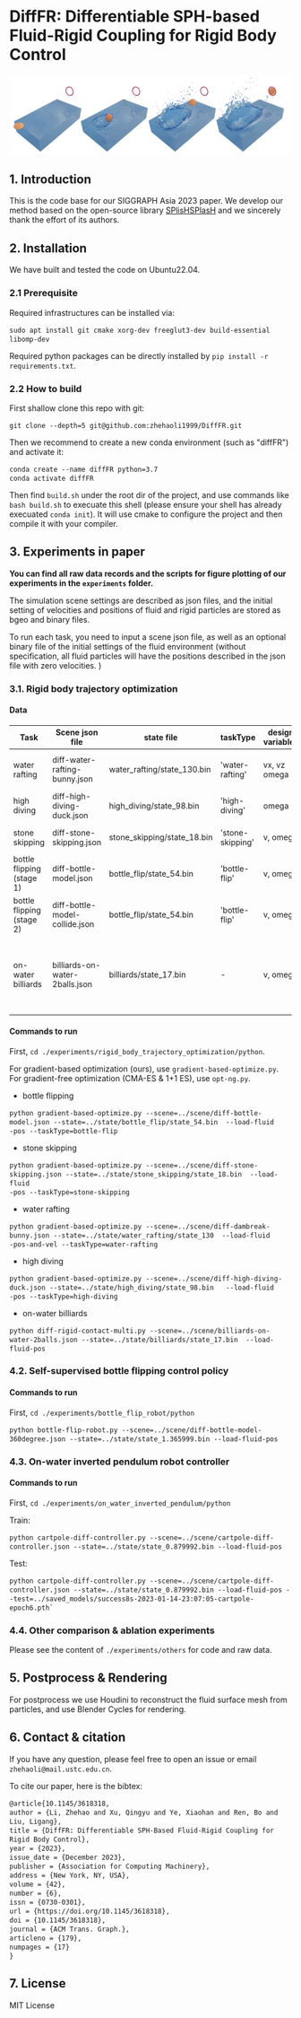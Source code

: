 # DiffFR: Differentiable SPH-based Fluid-Rigid Coupling for Rigid Body Control

![](./images/teaser.jpg)

## 1. Introduction
This is the code base for our SIGGRAPH Asia 2023 paper. 
We develop our method based on the open-source library [SPlisHSPlasH](https://github.com/InteractiveComputerGraphics/SPlisHSPlasH) and we sincerely thank the effort of its authors. 

## 2. Installation
We have built and tested the code on Ubuntu22.04. 

### 2.1 Prerequisite

Required infrastructures can be installed via: 

```
sudo apt install git cmake xorg-dev freeglut3-dev build-essential libomp-dev
```

Required python packages can be directly installed by `pip install -r requirements.txt`. 


### 2.2 How to build 
First shallow clone this repo with git:
```
git clone --depth=5 git@github.com:zhehaoli1999/DiffFR.git 
```
Then we recommend to create a new conda environment (such as "diffFR") and
activate it:
```
conda create --name diffFR python=3.7
conda activate diffFR
```
Then find `build.sh` under the root dir of the project, and  use commands like `bash build.sh` to execuate this shell (please ensure your
shell has already execuated `conda init`). It will use cmake to configure the
project and then compile it with your compiler. 

## 3. Experiments in paper
**You can find all raw data records and the scripts for figure plotting of our experiments in the `experiments` folder.**

The simulation scene settings are described as json files, and the initial setting of velocities and positions of fluid and rigid particles are stored as bgeo and binary files. 

To run each task, you need to input a scene json file, as well as an optional binary file of the initial settings of the fluid environment (without specification, all fluid particles will have the positions described in the json file with zero velocities. )

### 3.1. Rigid body trajectory optimization


#### Data
| Task                      | Scene json file                | state file                  | taskType         | design variables | notes                                           |
|---------------------------|--------------------------------|-----------------------------|------------------|------------------|-------------------------------------------------|
| water rafting             | diff-water-rafting-bunny.json  | water_rafting/state_130.bin | 'water-rafting'  | vx, vz omega     | load-fluid-pos-and-vel                          |
| high diving               | diff-high-diving-duck.json     | high_diving/state_98.bin    | 'high-diving'    | omega            | load-fluid-pos                                  |
| stone skipping            | diff-stone-skipping.json       | stone_skipping/state_18.bin | 'stone-skipping' | v, omega         | load-fluid-pos                                  |
| bottle flipping (stage 1) | diff-bottle-model.json         | bottle_flip/state_54.bin    | 'bottle-flip'    | v, omega         | load-fluid-pos                                  |
| bottle flipping (stage 2) | diff-bottle-model-collide.json | bottle_flip/state_54.bin    | 'bottle-flip'    | v, omega         | load-fluid-pos                                  |
| on-water billiards        | billiards-on-water-2balls.json | billiards/state_17.bin      | -                | v, omega         | use `diff-rigid-contact-multi.py`, load-fluid-pos |


#### Commands to run

First, `cd ./experiments/rigid_body_trajectory_optimization/python`.

For gradient-based optimization (ours), use `gradient-based-optimize.py`. For gradient-free optimization (CMA-ES & 1+1 ES), use `opt-ng.py`.

+ bottle flipping
```
python gradient-based-optimize.py --scene=../scene/diff-bottle-model.json --state=../state/bottle_flip/state_54.bin  --load-fluid
-pos --taskType=bottle-flip
```
+ stone skipping
```
python gradient-based-optimize.py --scene=../scene/diff-stone-skipping.json --state=../state/stone_skipping/state_18.bin  --load-fluid
-pos --taskType=stone-skipping
```

+ water rafting
```
python gradient-based-optimize.py --scene=../scene/diff-dambreak-bunny.json --state=../state/water_rafting/state_130  --load-fluid
-pos-and-vel --taskType=water-rafting 
```

+ high diving
```
python gradient-based-optimize.py --scene=../scene/diff-high-diving-duck.json --state=../state/high_diving/state_98.bin   --load-fluid
-pos --taskType=high-diving
```

+ on-water billiards
```
python diff-rigid-contact-multi.py --scene=../scene/billiards-on-water-2balls.json --state=../state/billiards/state_17.bin  --load-fluid-pos
```

### 4.2. Self-supervised bottle flipping control policy 

#### Commands to run
First, `cd ./experiments/bottle_flip_robot/python`
```
python bottle-flip-robot.py --scene=../scene/diff-bottle-model-360degree.json --state=../state/state_1.365999.bin --load-fluid-pos
```

### 4.3. On-water inverted pendulum robot controller

#### Commands to run 
First, `cd ./experiments/on_water_inverted_pendulum/python`

Train:
```
python cartpole-diff-controller.py --scene=../scene/cartpole-diff-controller.json --state=../state/state_0.879992.bin --load-fluid-pos
```
Test: 
```
python cartpole-diff-controller.py --scene=../scene/cartpole-diff-controller.json --state=../state/state_0.879992.bin --load-fluid-pos --test=../saved_models/success8s-2023-01-14-23:07:05-cartpole-epoch6.pth`
```
### 4.4. Other comparison & ablation experiments 

Please see the content of `./experiments/others` for code and raw data. 

## 5. Postprocess & Rendering 

For postprocess we use Houdini to reconstruct the fluid surface mesh from particles, and use Blender Cycles for rendering. 

## 6. Contact & citation 
If you have any question, please feel free to open an issue or email `zhehaoli@mail.ustc.edu.cn`. 

To cite our paper, here is the bibtex:
```
@article{10.1145/3618318,
author = {Li, Zhehao and Xu, Qingyu and Ye, Xiaohan and Ren, Bo and Liu, Ligang},
title = {DiffFR: Differentiable SPH-Based Fluid-Rigid Coupling for Rigid Body Control},
year = {2023},
issue_date = {December 2023},
publisher = {Association for Computing Machinery},
address = {New York, NY, USA},
volume = {42},
number = {6},
issn = {0730-0301},
url = {https://doi.org/10.1145/3618318},
doi = {10.1145/3618318},
journal = {ACM Trans. Graph.},
articleno = {179},
numpages = {17}
}
```
## 7. License
MIT License
